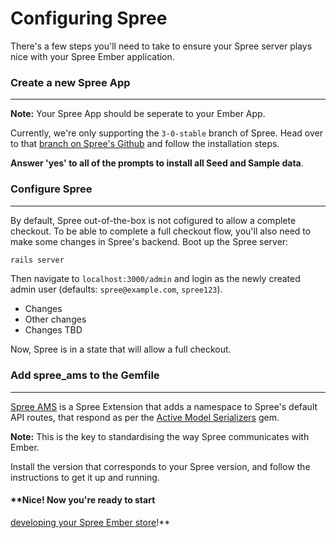 # Configuring Spree

There's a few steps you'll need to take to ensure your Spree server plays nice 
with your Spree Ember application.

### Create a new Spree App
***

**Note:** Your Spree App should be seperate to your Ember App.

Currently, we're only supporting the `3-0-stable` branch of Spree.  Head over to 
that [branch on Spree's Github](https://github.com/spree/spree/tree/3-0-stable) 
and follow the installation steps.

**Answer 'yes' to all of the prompts to install all Seed and Sample data**.

### Configure Spree
***

By default, Spree out-of-the-box is not cofigured to allow a complete checkout.
To be able to complete a full checkout flow, you'll also need to make some 
changes in Spree's backend.  Boot up the Spree server:

```bash
rails server
```

Then navigate to `localhost:3000/admin` and login as the newly created admin 
user (defaults: `spree@example.com`, `spree123`).

- Changes
- Other changes
- Changes TBD

Now, Spree is in a state that will allow a full checkout.

### Add spree_ams to the Gemfile
***

[Spree AMS](https://github.com/hhff/spree_ams) is a Spree Extension that adds a 
namespace to Spree's default API routes, that respond as per the 
[Active Model Serializers](https://github.com/rails-api/active_model_serializers/tree/0-8-stable) gem.

**Note:** This is the key to standardising the way Spree communicates with Ember.

Install the version that corresponds to your Spree version, and follow the
instructions to get it up and running.

#### **Nice!  Now you're ready to start 
[developing your Spree Ember store](http://spree-ember.com/4-development.html)!**
